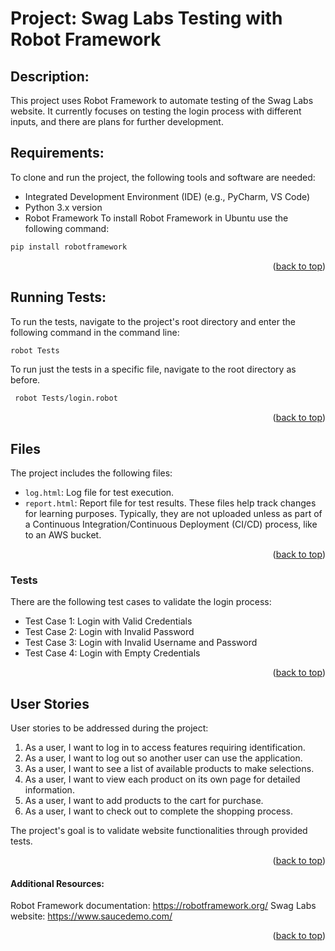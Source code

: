 # Project: Swag Labs Testing with Robot Framework

## Description:

This project uses Robot Framework to automate testing of the Swag Labs website. It currently focuses on testing the login process with different inputs, and there are plans for further development.

## Requirements:
To clone and run the project, the following tools and software are needed:

- Integrated Development Environment (IDE) (e.g., PyCharm, VS Code)
- Python 3.x version
- Robot Framework
To install Robot Framework in Ubuntu use the following command: 
```sh
pip install robotframework
```

<p align="right">(<a href="#readme-top">back to top</a>)</p>

## Running Tests:

To run the tests, navigate to the project's root directory and enter the following command in the command line:
```sh
robot Tests
```

To run just the tests in a specific file, navigate to the root directory as before.
```sh
 robot Tests/login.robot
 ```

<p align="right">(<a href="#readme-top">back to top</a>)</p>

## Files
The project includes the following files:

- `log.html`: Log file for test execution.
- `report.html`: Report file for test results.
These files help track changes for learning purposes. Typically, they are not uploaded unless as part of a Continuous Integration/Continuous Deployment (CI/CD) process, like to an AWS bucket.

<p align="right">(<a href="#readme-top">back to top</a>)</p>

### Tests
There are the following test cases to validate the login process:

- Test Case 1: Login with Valid Credentials
- Test Case 2: Login with Invalid Password
- Test Case 3: Login with Invalid Username and Password
- Test Case 4: Login with Empty Credentials

<p align="right">(<a href="#readme-top">back to top</a>)</p>

## User Stories
User stories to be addressed during the project:

1. As a user, I want to log in to access features requiring identification.
2. As a user, I want to log out so another user can use the application. 
3. As a user, I want to see a list of available products to make selections. 
4. As a user, I want to view each product on its own page for detailed information. 
5. As a user, I want to add products to the cart for purchase. 
6. As a user, I want to check out to complete the shopping process.

The project's goal is to validate website functionalities through provided tests.

<p align="right">(<a href="#readme-top">back to top</a>)</p>

#### Additional Resources:

Robot Framework documentation: https://robotframework.org/
Swag Labs website: https://www.saucedemo.com/

<p align="right">(<a href="#readme-top">back to top</a>)</p>
